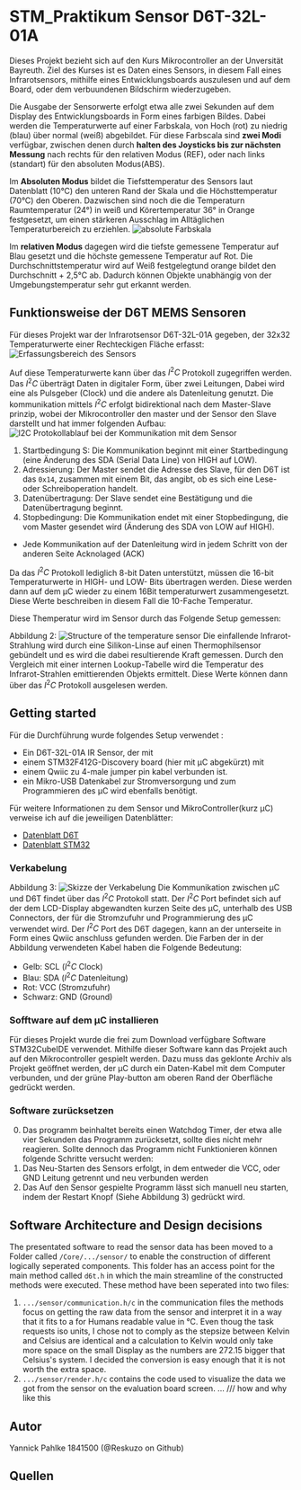 # STM_Praktikum Sensor D6T-32L-01A
Dieses Projekt bezieht sich auf den Kurs Mikrocontroller an der Unversität Bayreuth. Ziel des Kurses ist es Daten eines Sensors, in diesem Fall eines Infrarotsensors, mithilfe eines Entwicklungsboards auszulesen und auf dem Board, oder dem verbuundenen Bildschirm wiederzugeben.



Die Ausgabe der Sensorwerte erfolgt etwa alle zwei Sekunden auf dem Display des Entwicklungsboards in Form eines farbigen Bildes. Dabei werden die Temperaturwerte auf einer Farbskala, von Hoch (rot) zu niedrig (blau) über normal (weiß) abgebildet. Für diese Farbscala sind **zwei Modi** verfügbar, zwischen denen durch **halten des Joysticks bis zur nächsten Messung** nach rechts für den relativen Modus (REF), oder nach links (standart) für den absoluten Modus(ABS). 

Im **Absoluten Modus** bildet die Tiefsttemperatur des Sensors laut Datenblatt (10°C) den unteren Rand der Skala und die Höchsttemperatur (70°C) den Oberen. Dazwischen sind noch die die Temperaturn Raumtemperatur (24°) in weiß und Körertemperatur 36° in Orange festgesetzt, um einen stärkeren Ausschlag im Alltäglichen Temperaturbereich zu erziehlen. 
![absolute Farbskala](./images/color_schema.png)

Im **relativen Modus** dagegen wird die tiefste gemessene Temperatur auf Blau gesetzt und die höchste gemessene Temperatur auf Rot. Die Durchschnittstemperatur wird auf Weiß festgelegtund orange bildet den Durchschnitt + 2,5°C ab. Dadurch können Objekte unabhängig von der Umgebungstemperatur sehr gut erkannt werden. 

## Funktionsweise der D6T MEMS Sensoren
Für dieses Projekt war der Infrarotsensor D6T-32L-01A gegeben, der 32x32 Temperaturwerte einer Rechteckigen Fläche erfasst:
![Erfassungsbereich des Sensors](./images/sensor_coverage.png)

Auf diese Temperaturwerte kann über das $I^2C$ Protokoll zugegriffen werden. Das $I^2C$ überträgt Daten in digitaler Form, über zwei Leitungen, Dabei wird eine als Pulsgeber (Clock) und die andere als Datenleitung genutzt. Die kommunikation mittels $I^2C$ erfolgt bidirektional nach dem Master-Slave prinzip, wobei der Mikrocontroller den master und der Sensor den Slave darstellt und hat immer folgenden Aufbau:
![I2C Protokollablauf bei der Kommunikation mit dem Sensor](./images/signal_chart.png)
 1. Startbedingung S: Die Kommunikation beginnt mit einer Startbedingung (eine Änderung des SDA (Serial Data Line) von HIGH auf LOW).
2. Adressierung: Der Master sendet die Adresse des Slave, für den D6T ist das `0x14`, zusammen mit einem Bit, das angibt, ob es sich eine Lese- oder Schreiboperation handelt.
3. Datenübertragung: Der Slave sendet eine Bestätigung und die Datenübertragung beginnt.
4. Stopbedingung: Die Kommunikation endet mit einer Stopbedingung, die vom Master gesendet wird (Änderung des SDA von LOW auf HIGH).
* Jede Kommunikation auf der Datenleitung wird in jedem Schritt von der anderen Seite Acknolaged (ACK)

Da das $I^2C$ Protokoll lediglich 8-bit Daten unterstützt, müssen die 16-bit Temperaturwerte in HIGH- und LOW- Bits übertragen werden. Diese werden dann auf dem µC wieder zu einem 16Bit temperaturwert zusammengesetzt. Diese Werte beschreiben in diesem Fall die 10-Fache Temperatur. 

Diese Themperatur wird im Sensor durch das Folgende Setup gemessen: 

Abbildung 2: 
![Structure of the temperature sensor](./images/sensor_structure.png)
Die einfallende Infrarot-Strahlung wird durch eine Silikon-Linse auf einen Thermophilsensor gebündelt und es wird die dabei resultierende Kraft gemessen. Durch den Vergleich mit einer internen Lookup-Tabelle wird die Temperatur des Infrarot-Strahlen emittierenden Objekts ermittelt. Diese Werte können dann über das $I^2C$ Protokoll ausgelesen werden.

## Getting started
Für die Durchführung wurde folgendes Setup verwendet :
* Ein D6T-32L-01A IR Sensor, der mit 
* einem STM32F412G-Discovery board (hier mit µC abgekürzt) mit  
* einem Qwiic zu 4-male jumper pin kabel verbunden ist.
* ein Mikro-USB Datenkabel zur Stromversorgung und zum Programmieren des µC wird ebenfalls benötigt.

Für weitere Informationen zu dem Sensor und MikroController(kurz µC) verweise ich auf die jeweiligen Datenblätter:
* [Datenblatt D6T](https://cdn-reichelt.de/documents/datenblatt/B400/D6T_MANUAL-ENPDF.pdf) 
* [Datenblatt STM32](https://www.st.com/en/evaluation-tools/32f412gdiscovery.html#documentation)
### Verkabelung
Abbildung 3:
![Skizze der Verkabelung](./images/mikrooc_scetch.png)
Die Kommunikation zwischen µC und D6T findet über das $I^2C$ Protokoll statt. Der $I^2C$ Port befindet sich auf der dem LCD-Display abgewandten kurzen Seite des µC, unterhalb des USB Connectors, der für die Stromzufuhr und Programmierung des µC verwendet wird. Der $I^2C$ Port des D6T dagegen, kann an der unterseite in Form eines Qwiic anschluss gefunden werden. Die Farben der in der Abbildung verwendeten Kabel haben die Folgende Bedeutung:
* Gelb:    SCL ($I^2C$ Clock)
* Blau:    SDA ($I^2C$ Datenleitung)
* Rot:     VCC (Stromzufuhr)
* Schwarz: GND (Ground)


### Sofftware auf dem µC installieren
Für dieses Projekt wurde die frei zum Download verfügbare Software STM32CubeIDE verwendet. Mithilfe dieser Software kann das Projekt auch auf den Mikrocontroller gespielt werden. Dazu muss das geklonte Archiv als Projekt geöffnet werden, der µC durch ein Daten-Kabel mit dem Computer verbunden, und der grüne Play-button am oberen Rand der Oberfläche gedrückt werden. 

### Software zurücksetzen
0. Das programm beinhaltet bereits einen Watchdog Timer, der etwa alle vier Sekunden das Programm zurücksetzt, sollte dies nicht mehr reagieren. Sollte dennoch das Programm nicht Funktionieren können folgende Schritte versucht werden:
1. Das Neu-Starten des Sensors erfolgt, in dem entweder die VCC, oder GND Leitung getrennt und neu verbunden werden
2. Das Auf den Sensor gespielte Programm lässt sich manuell neu starten, indem der Restart Knopf (Siehe Abbildung 3) gedrückt wird.


## Software Architecture and Design decisions
The presentated software to read the sensor data has been moved to a Folder called `/Core/.../sensor/` to enable the construction of different logically seperated components. This folder has an access point for the main method called `d6t.h` in which the main streamline of the constructed methods were executed. These method have been seperated into two files:
1. `.../sensor/communication.h/c` in the communication files the methods focus on getting the raw data from the sensor and interpret it in a way that it fits to a for Humans readable value in °C. Even thoug the task requests iso units, I chose not to comply as the stepsize between Kelvin and Celsius are identical and a calculation to Kelvin would only take more space on the small Display as the numbers are 272.15 bigger that Celsius's system. I decided the conversion is easy enough that it is not worth the extra space.
2. `.../sensor/render.h/c` contains the code used to visualize the data we got from the sensor on the evaluation board screen. ... /// how and why like this



## Autor
Yannick Pahlke 1841500 (@Reskuzo on Github)



## Quellen

